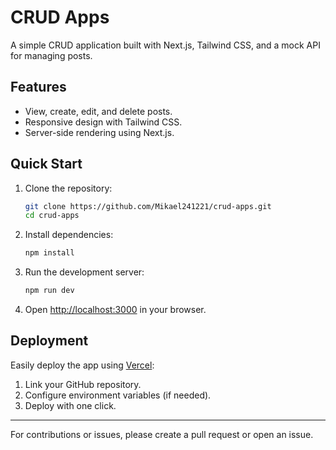 # CRUD Apps

A simple CRUD application built with Next.js, Tailwind CSS, and a mock API for managing posts.

## Features

- View, create, edit, and delete posts.
- Responsive design with Tailwind CSS.
- Server-side rendering using Next.js.

## Quick Start

1. Clone the repository:
   ```bash
   git clone https://github.com/Mikael241221/crud-apps.git
   cd crud-apps
   ```

2. Install dependencies:
   ```bash
   npm install
   ```

3. Run the development server:
   ```bash
   npm run dev
   ```

4. Open [http://localhost:3000](http://localhost:3000) in your browser.

## Deployment

Easily deploy the app using [Vercel](https://vercel.com):
1. Link your GitHub repository.
2. Configure environment variables (if needed).
3. Deploy with one click.

---

For contributions or issues, please create a pull request or open an issue.
